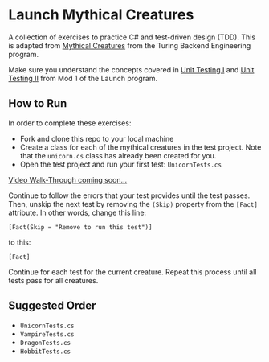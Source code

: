 # Launch Mythical Creatures

A collection of exercises to practice C# and test-driven design (TDD). This is adapted from [Mythical Creatures](https://github.com/turingschool-examples/mod-1-be-exercises/tree/main/ruby_exercises/mythical-creatures) from the Turing Backend Engineering program.

Make sure you understand the concepts covered in [Unit Testing I](https://launch.turing.edu/module1/lessons/Week4/UnitTestingI) and [Unit Testing II](https://launch.turing.edu/module1/lessons/Week5/UnitTestingII) from Mod 1 of the Launch program.

## How to Run

In order to complete these exercises:
* Fork and clone this repo to your local machine
* Create a class for each of the mythical creatures in the test project. Note that the `unicorn.cs` class has already been created for you.
* Open the test project and run your first test: `UnicornTests.cs`

[Video Walk-Through coming soon...]()

Continue to follow the errors that your test provides until the test passes. Then, unskip the next test by removing the `(Skip)` property from the `[Fact]` attribute. In other words, change this line:

```
[Fact(Skip = "Remove to run this test")]
```

to this:
```
[Fact]
```

Continue for each test for the current creature. Repeat this process until all tests pass for all creatures.

## Suggested Order

* `UnicornTests.cs`
* `VampireTests.cs`
* `DragonTests.cs`
* `HobbitTests.cs`
<!--
* `PirateTests.cs`
* `WizardTests.cs`
* `MedusaTests.cs`
* `WerewolfTests.cs`
* `CentaurTests.cs`
* `OgreTests.cs`
* `DirewolfTests.cs`
* `TheJourneyTests.cs` (see below)

## Extra Challenges

### Additional Testing

* Pick three of the creatures and create a new test file for each
* For each creature, add at least three additional tests / pieces of functionality
* Submit pull requests adding the tests to the repository

### The Dreaded `if` Statement

Can you complete implementations of each of the creatures without using `if`
statements? Think about how removing them affects your code. Remember that
a `switch` is just a different form of `if`, so don't use it.

### Imagine Two Creatures

Can you add two new creatures to the repository? How about a Hydra? Add rspec
tests exercising some of the following concepts:

* Passing data into `initialize`
* Using methods to change the internal state of an instance
* Using methods to query the internal state of an instance
* Functionality that necessitates the internal use of an Array

### So you feel like going on a journey?

 Are you up for an adventure traveller? This test involves the creation of new creatures as well as calling upon
 creatures from times once past.

 To get gold you are required to complete quests that act as mini exercisms; you will see three kinds:
 1. The number of times a letter is different.
 2. Adding up the sum of a number and then squaring it i.e. for 5 => 225 = (1 + 2 + 3 + 4 + 5)**
 3. Turning a num into a roman numeral.
 -->
